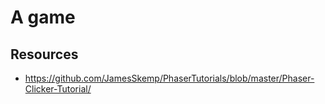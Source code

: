 # A game

## Resources
- https://github.com/JamesSkemp/PhaserTutorials/blob/master/Phaser-Clicker-Tutorial/
